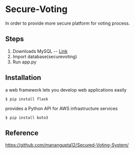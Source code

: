 # Secure-Voting
In order to provide more secure platform for voting process.

## Steps
1. Downloads MySQL -- [Link](https://dev.mysql.com/downloads/installer/)
2. Import database(securevoting)
3. Run app.py

## Installation
 a web framework lets you develop web applications easily
    
    $ pip install flask
    
provides a Python API for AWS infrastructure services

    $ pip install boto3
    
## Reference
https://github.com/manangupta12/Secured-Voting-System/
    
